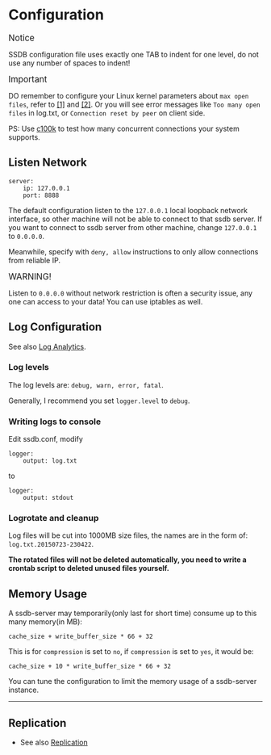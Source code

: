 # Configuration

<span class="label label-info" style="font-size: 120%;">Notice</span>
<div class="alert alert-info">
    SSDB configuration file uses exactly one TAB to indent for one level, do not use any number of spaces to indent!
</div>

<span class="label label-warning" style="font-size: 120%;">Important</span>
<div class="alert alert-danger">
	DO remember to configure your Linux kernel parameters about <code>max open files</code>, refer to <a href="http://www.cyberciti.biz/faq/linux-increase-the-maximum-number-of-open-files/">[1]</a> and <a href="http://www.lognormal.com/blog/2012/09/27/linux-tcpip-tuning/">[2]</a>. Or you will see error messages like <code>Too many open files</code> in log.txt, or <code>Connection reset by peer</code> on client side.
</div>

PS: Use [c100k](https://github.com/ideawu/c1000k) to test how many concurrent connections your system supports.


## Listen Network

    server:
    	ip: 127.0.0.1
    	port: 8888

The default configuration listen to the `127.0.0.1` local loopback network interface, so other machine will not be able to connect to that ssdb server. If you want to connect to ssdb server from other machine, change `127.0.0.1` to `0.0.0.0`.

Meanwhile, specify with `deny, allow` instructions to only allow connections from reliable IP.

<span class="label label-danger" style="font-size: 120%;">WARNING!</span>
<div class="alert alert-danger">
    Listen to <code>0.0.0.0</code> without network restriction is often a security issue, any one can access to your data! You can use iptables as well.
</div>


## Log Configuration

See also [Log Analytics](./logs.html).

### Log levels

The log levels are: `debug, warn, error, fatal`.

Generally, I recommend you set `logger.level` to `debug`.

### Writing logs to console

Edit ssdb.conf, modify

	logger:
		output: log.txt

to

	logger:
		output: stdout


### Logrotate and cleanup

Log files will be cut into 1000MB size files, the names are in the form of: `log.txt.20150723-230422`.

__The rotated files will not be deleted automatically, you need to write a crontab script to deleted unused files yourself.__


## Memory Usage

A ssdb-server may temporarily(only last for short time) consume up to this many memory(in MB):

	cache_size + write_buffer_size * 66 + 32

This is for `compression` is set to `no`, if `compression` is set to `yes`, it would be:

	cache_size + 10 * write_buffer_size * 66 + 32

You can tune the configuration to limit the memory usage of a ssdb-server instance.

---

## Replication

* See also [Replication](./replication.html)
